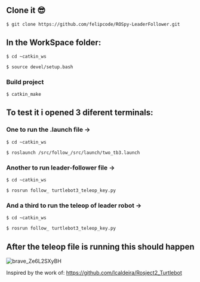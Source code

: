 ## Clone it 😎
`$ git clone https://github.com/felipcode/ROSpy-LeaderFollower.git` 

## In the WorkSpace folder:
`$ cd ~catkin_ws`

 `$ source devel/setup.bash`
 
### Build project
 
 `$ catkin_make`


## To test it i opened 3 diferent terminals:
### One to run the .launch file ->
`$ cd ~catkin_ws`

`$ roslaunch /src/follow_/src/launch/two_tb3.launch`

### Another to run leader-follower file ->
`$ cd ~catkin_ws`

`$ rosrun follow_ turtlebot3_teleop_key.py`

### And a third to run the teleop of leader robot ->
`$ cd ~catkin_ws`

`$ rosrun follow_ turtlebot3_teleop_key.py`


## After the teleop file is running this should happen
![brave_Ze6L2SXyBH](https://user-images.githubusercontent.com/42594579/166072254-384654ec-189e-4fe0-81f2-402173851bfd.gif)



Inspired by the work of: https://github.com/lcaldeira/Rosject2_Turtlebot

